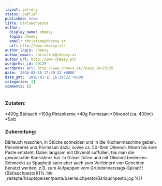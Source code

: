 ```yaml
---
layout: gallery
status: publish
published: true
title: Bärlauchpesto
author:
  display_name: cheesy
  login: cheesy
  email: christine@cheesy.at
  url: http://www.cheesy.at/
author_login: cheesy
author_email: christine@cheesy.at
author_url: http://www.cheesy.at/
wordpress_id: 29129
wordpress_url: http://www.cheesy.at/?page_id=29129
date: '2016-03-15 17:39:22 +0000'
date_gmt: '2016-03-15 16:39:22 +0000'
categories: []
comments: []
---
```

### Zutaten:
\*400g Bärlauch
\*100g Pinienkerne
\*40g Parmesan
\*Olivenöl (ca. 400ml)
\*Salz
### Zubereitung:
Bärlauch waschen, in Stücke schneiden und in die Küchenmaschine geben. Pinienkerne und Parmesan dazu, sowie ca. 50-10ml Olivenöl. Mixen bis eine Paste entsteht. Dabei langsam mit Olivenöl auffüllen, bis man die gewünschte Konsistenz hat. In Gläser füllen und mit Olivenöl bedecken. Schmeckt zu Spaghetti kann aber auch zum Verfeinern von Gerichten benutzt werden, z.B. zum Aufpeppen vom Gründonnerstags-Spinat!
![Bärlauchpesto]({% link _rezepte/hauptspeisen/pasta/baerlauchpesto/Bärlauchpesto.jpg %})
